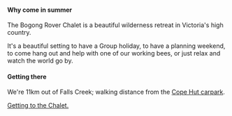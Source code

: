 #### Why come in summer

<div>
  <p>
    The Bogong Rover Chalet is a beautiful wilderness retreat in Victoria's high
    country.
  </p>
  <p>
    It's a beautiful setting to have a Group holiday, to have a planning
    weekend, to come hang out and help with one of our working bees, or just
    relax and watch the world go by.
  </p>
</div>

#### Getting there

We're 11km out of Falls Creek; walking distance from the [Cope Hut
carpark](#INFO_COPE_CARPARK).

[Getting to the Chalet.](#INFO_GETTING_THERE)
